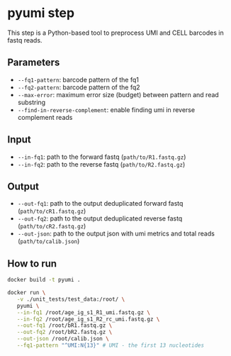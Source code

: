 # pyumi step

This step is a Python-based tool to preprocess UMI and CELL barcodes in fastq reads.

## Parameters

* `--fq1-pattern`: barcode pattern of the fq1
* `--fq2-pattern`: barcode pattern of the fq2
* `--max-error`: maximum error size (budget) between pattern and read substring
* `--find-in-reverse-complement`: enable finding umi in reverse complement reads

## Input

* `--in-fq1`: path to the forward fastq (`path/to/R1.fastq.gz`)
* `--in-fq2`: path to the reverse fastq (`path/to/R2.fastq.gz`)

## Output

* `--out-fq1`: path to the output deduplicated forward fastq (`path/to/cR1.fastq.gz`)
* `--out-fq2`: path to the output deduplicated reverse fastq (`path/to/cR2.fastq.gz`)
* `--out-json`: path to the output json with umi metrics and total reads (`path/to/calib.json`)

## How to run

```bash
docker build -t pyumi .

docker run \
   -v ./unit_tests/test_data:/root/ \
   pyumi \
   --in-fq1 /root/age_ig_s1_R1_umi.fastq.gz \
   --in-fq2 /root/age_ig_s1_R2_rc_umi.fastq.gz \
   --out-fq1 /root/bR1.fastq.gz \
   --out-fq2 /root/bR2.fastq.gz \
   --out-json /root/calib.json \
   --fq1-pattern "^UMI:N{13}" # UMI - the first 13 nucleotides
```